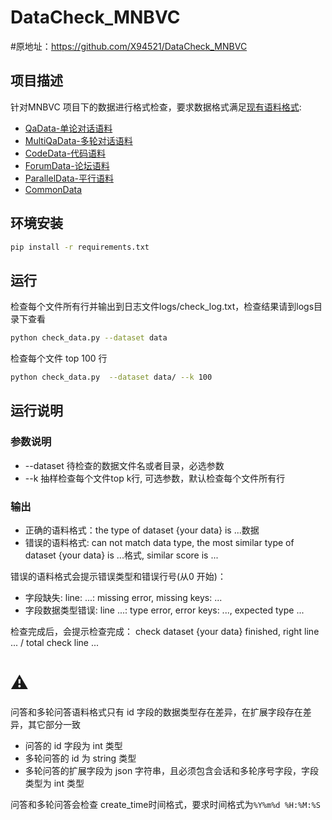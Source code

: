# DataCheck_MNBVC

#原地址：https://github.com/X94521/DataCheck_MNBVC

## 项目描述
针对MNBVC 项目下的数据进行格式检查，要求数据格式满足[现有语料格式](https://wiki.mnbvc.org/doku.php/%E7%8E%B0%E6%9C%89%E8%AF%AD%E6%96%99%E6%A0%BC%E5%BC%8F):


- [QaData-单论对话语料](https://github.com/esbatmop/WikiHowQAExtractor-mnbvc)
- [MultiQaData-多轮对话语料](https://github.com/pany8125/ShareGPTQAExtractor-mnbvc)
- [CodeData-代码语料](https://github.com/esbatmop/githubcode_extractor_mnbvc)
- [ForumData-论坛语料](https://github.com/aplmikex/forum_dialogue_mnbvc)
- [ParallelData-平行语料](https://github.com/liyongsea/parallel_corpus_mnbvc)
- [CommonData](https://github.com/esbatmop/deduplication_mnbvc)

## 环境安装
```bash
pip install -r requirements.txt
```

## 运行

检查每个文件所有行并输出到日志文件logs/check_log.txt，检查结果请到logs目录下查看
```bash
python check_data.py --dataset data
```

检查每个文件 top 100 行
```bash
python check_data.py  --dataset data/ --k 100
```

## 运行说明

### 参数说明
- --dataset 待检查的数据文件名或者目录，必选参数
- --k 抽样检查每个文件top k行, 可选参数，默认检查每个文件所有行

### 输出
- 正确的语料格式：the type of dataset {your data} is ...数据
- 错误的语料格式: can not match data type, the most similar type of dataset {your data} is ...格式, similar score is ...

错误的语料格式会提示错误类型和错误行号(从0 开始)：
- 字段缺失: line: ...: missing error, missing keys: ...
- 字段数据类型错误: line ...: type error, error keys: ..., expected type ...

检查完成后，会提示检查完成：
check dataset {your data} finished, right line ... / total check line ...


# ⚠️
问答和多轮问答语料格式只有 id 字段的数据类型存在差异，在扩展字段存在差异，其它部分一致
- 问答的 id 字段为 int 类型
- 多轮问答的 id 为 string 类型
- 多轮问答的扩展字段为 json 字符串，且必须包含会话和多轮序号字段，字段类型为 int 类型

问答和多轮问答会检查 create_time时间格式，要求时间格式为```%Y%m%d %H:%M:%S```